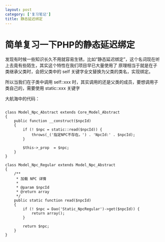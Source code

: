 ```yaml
---
layout: post
category: ['复习笔记']
title: 静态延迟绑定
---
```


# 简单复习一下PHP的静态延迟绑定

发现有时候一些知识长久不用就容易生锈，比如“静态延迟绑定”，这个名词现在听上去竟有些陌生，其实这个特性在我们项目早已大量使用了
原理相当于就是在子类继承父类时，会把父类中的 self 关键字全文替换为父类的类名，实现绑定。

所以当我们在子类中调用 self::xxx 时，其实调用的还是父类的成员，要想调用子类自己的，需要使用 static::xxx 关键字

大航海中的代码：

<pre><code class="php">
class Model_Npc_Abstract extends Core_Model_Abstract
{
    public function __construct($npcId)
    {
        if (! $npc = static::read($npcId)) {
            throws(_('指定NPC不存在。') . 'NpcId:' . $npcId);
        }

        $this->_prop  = $npc;
    }
}

class Model_Npc_Regular extends Model_Npc_Abstract
{
    /**
     * 加载 NPC 详情
     *
     * @param $npcId
     * @return array
     */
    public static function read($npcId)
    {
        if (! $npc = Dao('Static_NpcRegular')->get($npcId)) {
            return array();
        }

        return $npc;
    }
}
</code></pre>